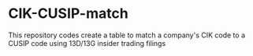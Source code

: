 # CIK-CUSIP-match
This repository codes create a table to match a company's CIK code to a CUSIP code using 13D/13G insider trading filings
